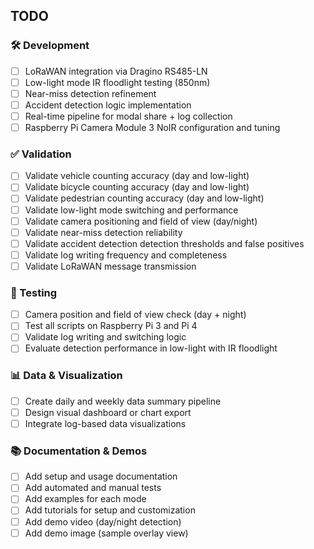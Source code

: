 ## TODO

### 🛠️ Development
- [ ] LoRaWAN integration via Dragino RS485-LN
- [ ] Low-light mode IR floodlight testing (850nm)
- [ ] Near-miss detection refinement
- [ ] Accident detection logic implementation
- [ ] Real-time pipeline for modal share + log collection
- [ ] Raspberry Pi Camera Module 3 NoIR configuration and tuning

### ✅ Validation
- [ ] Validate vehicle counting accuracy (day and low-light)
- [ ] Validate bicycle counting accuracy (day and low-light)
- [ ] Validate pedestrian counting accuracy (day and low-light)
- [ ] Validate low-light mode switching and performance
- [ ] Validate camera positioning and field of view (day/night)
- [ ] Validate near-miss detection reliability
- [ ] Validate accident detection detection thresholds and false positives
- [ ] Validate log writing frequency and completeness
- [ ] Validate LoRaWAN message transmission

### 🧪 Testing
- [ ] Camera position and field of view check (day + night)
- [ ] Test all scripts on Raspberry Pi 3 and Pi 4
- [ ] Validate log writing and switching logic
- [ ] Evaluate detection performance in low-light with IR floodlight

### 📊 Data & Visualization
- [ ] Create daily and weekly data summary pipeline
- [ ] Design visual dashboard or chart export
- [ ] Integrate log-based data visualizations

### 📚 Documentation & Demos
- [ ] Add setup and usage documentation
- [ ] Add automated and manual tests
- [ ] Add examples for each mode
- [ ] Add tutorials for setup and customization
- [ ] Add demo video (day/night detection)
- [ ] Add demo image (sample overlay view)